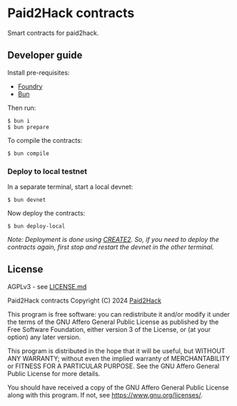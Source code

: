 # Paid2Hack contracts

Smart contracts for paid2hack.

## Developer guide

Install pre-requisites:

* [Foundry](https://book.getfoundry.sh/)
* [Bun](https://bun.sh/)

Then run:

```shell
$ bun i
$ bun prepare
```

To compile the contracts:

```shell
$ bun compile
```

### Deploy to local testnet

In a separate terminal, start a local devnet:

```shell
$ bun devnet
```

Now deploy the contracts:

```shell
$ bun deploy-local
```

_Note: Deployment is done using [CREATE2](). So, if you need to deploy the contracts again, first stop and restart the devnet in the other terminal._

## License

AGPLv3 - see [LICENSE.md](LICENSE.md)

Paid2Hack contracts
Copyright (C) 2024  [Paid2Hack](https://paid2.hack)

This program is free software: you can redistribute it and/or modify
it under the terms of the GNU Affero General Public License as
published by the Free Software Foundation, either version 3 of the
License, or (at your option) any later version.

This program is distributed in the hope that it will be useful,
but WITHOUT ANY WARRANTY; without even the implied warranty of
MERCHANTABILITY or FITNESS FOR A PARTICULAR PURPOSE.  See the
GNU Affero General Public License for more details.

You should have received a copy of the GNU Affero General Public License
along with this program.  If not, see <https://www.gnu.org/licenses/>.
